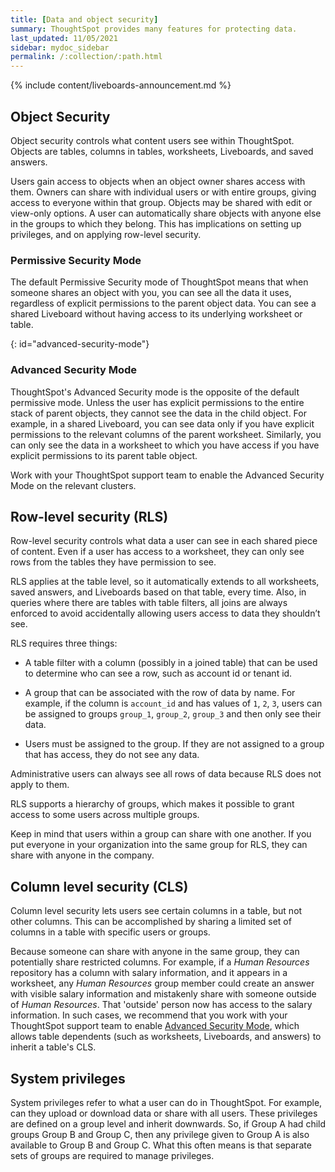 ```yaml
---
title: [Data and object security]
summary: ThoughtSpot provides many features for protecting data.
last_updated: 11/05/2021
sidebar: mydoc_sidebar
permalink: /:collection/:path.html
---
```


{% include content/liveboards-announcement.md %}

## Object Security

Object security controls what content users see within ThoughtSpot.
Objects are tables, columns in tables, worksheets, Liveboards, and saved answers.

Users gain access to objects when an object owner shares access with them.
Owners can share with individual users or with entire groups, giving access to everyone within that group. Objects may be shared with edit or view-only options. A user can automatically share objects
with anyone else in the groups to which they belong. This has implications on setting up privileges, and on applying row-level security.

### Permissive Security Mode ###

The default Permissive Security mode of ThoughtSpot means that when someone shares an object with you, you can see all the data it uses, regardless of explicit permissions to the parent object data. You can see a shared Liveboard without having access to its underlying worksheet or table.

{: id="advanced-security-mode"}
### Advanced Security Mode ###

ThoughtSpot's Advanced Security mode is the opposite of the default permissive mode. Unless the user has explicit permissions to the entire stack of parent objects, they cannot see the data in the child object. For example, in a shared Liveboard, you can see data only if you have explicit permissions to the relevant columns of the parent worksheet. Similarly, you can only see the data in a worksheet to which you have access if you have explicit permissions to its parent table object.

Work with your ThoughtSpot support team to enable the Advanced Security Mode on the relevant clusters.

## Row-level security (RLS)

Row-level security controls what data a user can see in each shared piece of content. Even if a user has access to a worksheet, they can only
see rows from the tables they have permission to see.

RLS applies at the table level, so it automatically extends to all worksheets, saved answers, and Liveboards based on that table, every time. Also, in queries where there are tables with table filters, all joins are always enforced to avoid accidentally allowing users access to data they shouldn’t
see.  

RLS requires three things:

* A table filter with a column (possibly in a joined table) that can be used to
determine who can see a row, such as account id or tenant id.

* A group that can be associated with the row of data by name. For example, if the column is `account_id` and has values of `1`, `2`, `3`, users can be assigned to groups `group_1`, `group_2`, `group_3` and then only see their data.

* Users must be assigned to the group. If they are not assigned to a group
that has access, they do not see any data.

Administrative users can always see all rows of data because RLS does not apply to them.

RLS supports a hierarchy of groups, which makes it possible to grant access to some users across multiple groups.

Keep in mind that users within a group can share with one another. If you put everyone in your organization into the same group for RLS, they can share with anyone in the company.

## Column level security (CLS)

Column level security lets users see certain columns in a
table, but not other columns. This can be accomplished by sharing a limited set of columns in a table with specific users or groups.

Because someone can share with anyone in the same group,
they can potentially share restricted columns. For example, if a _Human Resources_ repository has a column with salary information, and it appears in a worksheet, any _Human Resources_ group member could create an answer with visible salary information and
mistakenly share with someone outside of _Human Resources_. That 'outside' person now has access to the salary information. In such cases, we recommend that you work with your ThoughtSpot support team to enable [Advanced Security Mode](#advanced-security-mode), which allows table dependents (such as worksheets, Liveboards, and answers) to inherit a table's CLS.


## System privileges

System privileges refer to what a user can do in ThoughtSpot. For example, can they upload or download data or share with all users. These privileges are defined on a group level and inherit downwards. So, if Group A had child groups Group B and Group C, then any privilege given to Group A is also available to Group B and Group C. What this often means is that separate sets of groups are required to manage privileges.
